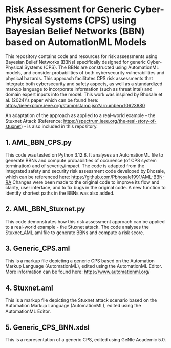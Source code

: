# Risk Assessment for Generic Cyber-Physical Systems (CPS) using Bayesian Belief Networks (BBN) based on AutomationML Models

This repository contains code and resources for risk assessments using Bayesian Belief Networks (BBNs) specifically designed for generic Cyber-Physical Systems (CPS). The BBNs are constructed using AutomationML models, and consider probabilities of both cybersecurity vulnerabilities and physical hazards. This approach facilitates CPS risk assessments that integrate both cybersecurity and safety aspects, as well as a standardized markup language to incorporate information (such as threat intel) and domain expert inputs into the model. This work was inspired by Bhosale et al. (2024)'s paper which can be found here: https://ieeexplore.ieee.org/stamp/stamp.jsp?arnumber=10623880

An adaptation of the approach as applied to a real-world example - the Stuxnet Attack (Reference: https://spectrum.ieee.org/the-real-story-of-stuxnet) - is also included in this repository.


## 1. AML_BBN_CPS.py
This code was tested on Python 3.12.8. It analyses an AutomationML file to generate BBNs and compute probabilities of occurence (of CPS system termination) and of severity/impact. The code is adapted from the integrated safety and security risk assessment code developed by Bhosale, which can be referenced here: https://github.com/Pbhosale1991/AML-BBN-RA Changes were been made to the original code to improve its flow and clarity, user interface, and to fix bugs in the original code. A new function to identify shortest paths in the BBNs was also added.

## 2. AML_BBN_Stuxnet.py
This code demonstrates how this risk assessment approach can be applied to a real-world example - the Stuxnet attack. The code  analyses the Stuxnet_AML.aml file to generate BBNs and compute a risk score.

## 3. Generic_CPS.aml
This is a markup file depicting a generic CPS based on the Automation Markup Language (AutomationML), edited using the AutomationML Editor. More information can be found here: https://www.automationml.org/

## 4. Stuxnet.aml
This is a markup file depicting the Stuxnet attack scenario based on the Automation Markup Language (AutomationML), edited using the AutomationML Editor.

## 5. Generic_CPS_BNN.xdsl
This is a representation of a generic CPS, edited using GeNIe Academic 5.0.
